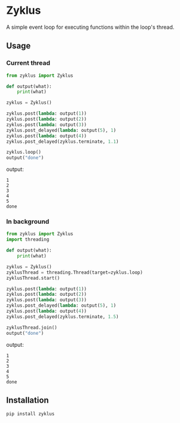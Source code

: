 # Zyklus

A simple event loop for executing functions within the loop's thread.

## Usage

### Current thread

```python
from zyklus import Zyklus

def output(what):
    print(what)

zyklus = Zyklus()

zyklus.post(lambda: output(1))
zyklus.post(lambda: output(2))
zyklus.post(lambda: output(3))
zyklus.post_delayed(lambda: output(5), 1)
zyklus.post(lambda: output(4))
zyklus.post_delayed(zyklus.terminate, 1.1)

zyklus.loop()
output("done")
```
output:
```
1
2
3
4
5
done
```
### In background

```python
from zyklus import Zyklus
import threading

def output(what):
    print(what)

zyklus = Zyklus()
zyklusThread = threading.Thread(target=zyklus.loop)
zyklusThread.start()

zyklus.post(lambda: output(1))
zyklus.post(lambda: output(2))
zyklus.post(lambda: output(3))
zyklus.post_delayed(lambda: output(5), 1)
zyklus.post(lambda: output(4))
zyklus.post_delayed(zyklus.terminate, 1.5)

zyklusThread.join()
output("done")
```
output:
```
1
2
3
4
5
done
```

## Installation

```
pip install zyklus
```
